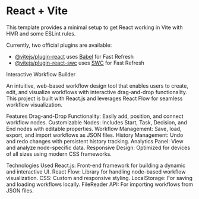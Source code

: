 # React + Vite

This template provides a minimal setup to get React working in Vite with HMR and some ESLint rules.

Currently, two official plugins are available:

- [@vitejs/plugin-react](https://github.com/vitejs/vite-plugin-react/blob/main/packages/plugin-react/README.md) uses [Babel](https://babeljs.io/) for Fast Refresh
- [@vitejs/plugin-react-swc](https://github.com/vitejs/vite-plugin-react-swc) uses [SWC](https://swc.rs/) for Fast Refresh






Interactive Workflow Builder

An intuitive, web-based workflow design tool that enables users to create, edit, and visualize workflows with interactive drag-and-drop functionality. This project is built with React.js and leverages React Flow for seamless workflow visualization.


Features
Drag-and-Drop Functionality: Easily add, position, and connect workflow nodes.
Customizable Nodes: Includes Start, Task, Decision, and End nodes with editable properties.
Workflow Management: Save, load, export, and import workflows as JSON files.
History Management: Undo and redo changes with persistent history tracking.
Analytics Panel: View and analyze node-specific data.
Responsive Design: Optimized for devices of all sizes using modern CSS frameworks.

Technologies Used
React.js: Front-end framework for building a dynamic and interactive UI.
React Flow: Library for handling node-based workflow visualization.
CSS: Custom and responsive styling.
LocalStorage: For saving and loading workflows locally.
FileReader API: For importing workflows from JSON files.
